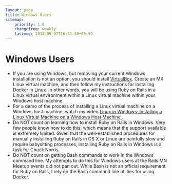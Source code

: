```yaml
---
layout: page
title: Windows Users
sitemap:
    priority: 1.0
    changefreq: weekly
    lastmod: 2014-09-07T16:31:30+05:30
---
```


# Windows Users

* If you are using Windows, but removing your current Windows installation is not an option, you should install [VirtualBox](https://www.virtualbox.org/).  Create an MX Linux virtual machine, and then follow my instructions for installing [Docker in Linux](docker-getting_started.html).  In other words, you will be using Ruby on Rails in a Linux virtual environment within a Linux virtual machine within your Windows host machine.
* For a demo of the process of installing a Linux virtual machine on a Windows host machine, watch my video [Linux in Windows: Installing a Linux Virtual Machine on a Windows Host Machine ](https://www.youtube.com/watch?v=BCIFtLa9yJk).
* Do NOT count on learning how to install Ruby on Rails in Windows.  Very few people know how to do this, which means that the support available is extremely limited.  Given that the well-established procedures for manually installing Ruby on Rails in OS X or Linux are painfully slow and require babysitting processes, installing Ruby on Rails in Windows is a task for Chuck Norris.
* Do NOT count on getting Bash commands to work in the Windows command line.  My attempts to do this for Windows users at the Rails.MN Meetup events did not pan out.  While Bash is not an official requirement for Ruby on Rails, I rely on the Bash command line utlities for using Docker.
